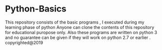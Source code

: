 # Python-Basics
This repository consists of the basic programs , I executed during my learning phase of python 
Anyone can clone the contents of this repository for educational puropose only.
Also these programs are written on python 3 and no guarantee can be given if they will work on python 2.7 or earlier .
copyrighted@2019
